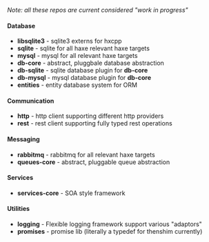 _Note: all these repos are current considered "work in progress"_

<h4>Database</h4>

- __libsqlite3__ - sqlite3 externs for hxcpp
- __sqlite__ - sqlite for all haxe relevant haxe targets
- __mysql__ - mysql for all relevant haxe targets
- __db-core__ - abstract, pluggbale database abstraction
- __db-sqlite__ - sqlite database plugin for __db-core__
- __db-mysql__ - mysql database plugin for __db-core__
- __entities__ - entity database system for ORM

<h4>Communication</h4>

- __http__ - http client supporting different http providers
- __rest__ - rest client supporting fully typed rest operations

<h4>Messaging</h4>

- __rabbitmq__ - rabbitmq for all relevant haxe targets
- __queues-core__ - abstract, pluggable queue abstraction

<h4>Services</h4>

- __services-core__ - SOA style framework

<h4>Utilities</h4>

- __logging__ - Flexible logging framework support various "adaptors"
- __promises__ - promise lib (literally a typedef for thenshim currently)

